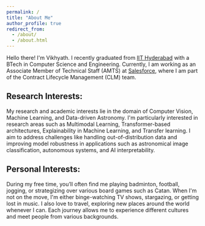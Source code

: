 ```yaml
---
permalink: /
title: "About Me"
author_profile: true
redirect_from: 
  - /about/
  - /about.html
---
```


Hello there! I'm Vikhyath. I recently graduated from [IIT Hyderabad](https://www.iith.ac.in/) with a BTech in Computer Science and Engineering. Currently, I am working as an Associate Member of Technical Staff (AMTS) at [Salesforce](https://www.salesforce.com/in/), where I am part of the Contract Lifecycle Management (CLM) team.

## Research Interests:
My research and academic interests lie in the domain of Computer Vision, Machine Learning, and Data-driven Astronomy. I'm particularly interested in research areas such as Multimodal Learning, Transformer-based architectures, Explainability in Machine Learning, and Transfer learning. I aim to address challenges like handling out-of-distribution data and improving model robustness in applications such as astronomical image classification, autonomous systems, and AI interpretability.

## Personal Interests:
During my free time, you’ll often find me playing badminton, football, jogging, or strategizing over various board games such as Catan. When I'm not on the move, I'm either binge-watching TV shows, stargazing, or getting lost in music. I also love to travel, exploring new places around the world whenever I can. Each journey allows me to experience different cultures and meet people from various backgrounds. 